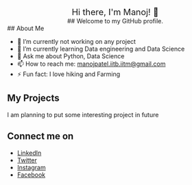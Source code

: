 <div align="center">
<div style="font-size:20px;">
Hi there, I'm Manoj! 👋
</div>
## Welcome to my GitHub profile.
</div>
## About Me

- 🔭 I’m currently not working on any project
- 🌱 I’m currently learning Data engineering and Data Science
- 💬 Ask me about Python, Data Science
- 📫 How to reach me: [manojpatel.iitb.iitm@gmail.com](mailto:manojpatel.iitb.iitm@gmail.com)
- ⚡ Fun fact: I love hiking and Farming

## My Projects
I am planning to put some interesting project in future

## Connect me on
- [LinkedIn](https://www.linkedin.com/in/manoj-kumar-patel-524b49243/)
- [Twitter](https://x.com/manoj59805)
- [Instagram](https://www.instagram.com/manoj_ai_ml/)
- [Facebook](https://www.facebook.com/profile.php?id=100004115746489)
